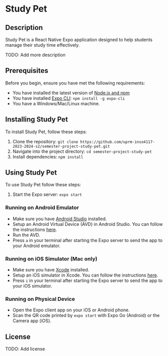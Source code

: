 # Study Pet

## Description

Study Pet is a React Native Expo application designed to help students manage their study time effectively.

TODO: Add more description

## Prerequisites

Before you begin, ensure you have met the following requirements:

- You have installed the latest version of [Node.js and npm](https://nodejs.org/en/download/)
- You have installed [Expo CLI](https://docs.expo.dev/get-started/installation/): `npm install -g expo-cli`
- You have a Windows/Mac/Linux machine.

## Installing Study Pet

To install Study Pet, follow these steps:

1. Clone the repository: `git clone https://github.com/uprm-inso4117-2023-2024-s2/semester-project-study-pet.git`
2. Navigate into the project directory: `cd semester-project-study-pet`
3. Install dependencies: `npm install`

## Using Study Pet

To use Study Pet follow these steps:

1. Start the Expo server: `expo start`

### Running on Android Emulator

- Make sure you have [Android Studio](https://developer.android.com/studio) installed.
- Setup an Android Virtual Device (AVD) in Android Studio. You can follow the instructions [here](https://developer.android.com/studio/run/managing-avds).
- Run the AVD.
- Press `a` in your terminal after starting the Expo server to send the app to your Android emulator.

### Running on iOS Simulator (Mac only)

- Make sure you have [Xcode](https://developer.apple.com/xcode/) installed.
- Setup an iOS simulator in Xcode. You can follow the instructions [here](https://developer.apple.com/documentation/xcode/running_your_app_in_the_simulator_or_on_a_device).
- Press `i` in your terminal after starting the Expo server to send the app to your iOS simulator.

### Running on Physical Device

- Open the Expo client app on your iOS or Android phone.
- Scan the QR code printed by `expo start` with Expo Go (Android) or the Camera app (iOS).

## License

TODO: Add license

